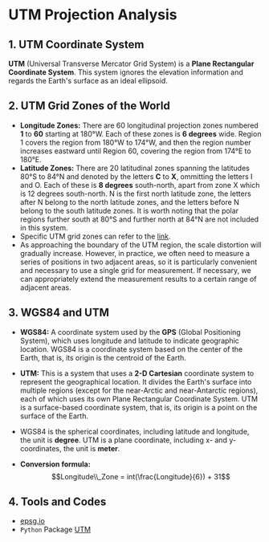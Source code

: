 # UTM Projection Analysis

## 1. UTM Coordinate System

**UTM** (Universal Transverse Mercator Grid System) is a **Plane Rectangular Coordinate System**. This system ignores the elevation information and regards the Earth's surface as an ideal ellipsoid.

## 2. UTM Grid Zones of the World

- **Longitude Zones:** There are 60 longitudinal projection zones numbered **1** to **60** starting at 180°W. Each of these zones is **6 degrees** wide. Region 1 covers the region from 180°W to 174°W, and then the region number increases eastward until Region 60, covering the region from 174°E to 180°E.
- **Latitude Zones:** There are 20 latitudinal zones spanning the latitudes 80°S to 84°N and denoted by the letters **C** to **X**, ommitting the letters I and O. Each of these is **8 degrees** south-north, apart from zone X which is 12 degrees south-north. N is the first north latitude zone, the letters after N belong to the north latitude zones, and the letters before N belong to the south latitude zones. It is worth noting that the polar regions further south at 80°S and further north at 84°N are not included in this system.
- Specific UTM grid zones can refer to the [link](www.dmap.co.uk/utmworld.htm).
- As approaching the boundary of the UTM region, the scale distortion will gradually increase. However, in practice, we often need to measure a series of positions in two adjacent areas, so it is particularly convenient and necessary to use a single grid for measurement. If necessary, we can appropriately extend the measurement results to a certain range of adjacent areas.

## 3. WGS84 and UTM

- **WGS84:** A coordinate system used by the **GPS** (Global Positioning System), which uses longitude and latitude to indicate geographic location. WGS84 is a coordinate system based on the center of the Earth, that is, its origin is the centroid of the Earth.

- **UTM:** This is a system that uses a **2-D Cartesian** coordinate system to represent the geographical location. It divides the Earth's surface into multiple regions (except for the near-Arctic and near-Antarctic regions), each of which uses its own Plane Rectangular Coordinate System. UTM is a surface-based coordinate system, that is, its origin is a point on the surface of the Earth. 

- WGS84 is the spherical coordinates, including latitude and longitude, the unit is **degree**. UTM is a plane coordinate, including x- and y- coordinates, the unit is **meter**.

- **Conversion formula:** $$Longitude\\_Zone = int(\frac{Longitude}{6}) + 31$$

## 4. Tools and Codes

- [epsg.io](https://epsg.io/map#srs=4326&x=117.290039&y=31.952162&z=6&layer=streets)
- `Python` Package [UTM](https://github.com/Turbo87/utm)
